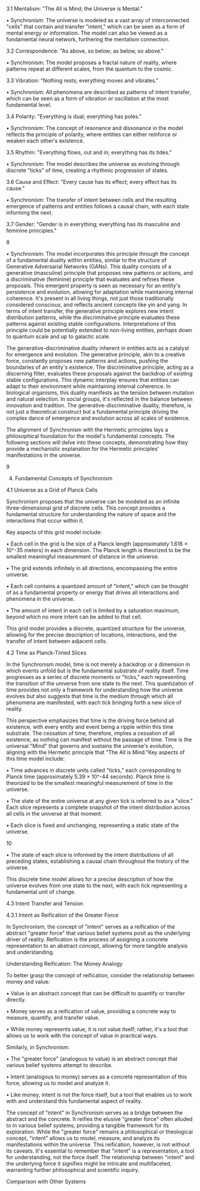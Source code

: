 3.1 Mentalism: "The All is Mind; the Universe is Mental." 

• 
Synchronism: The universe is modeled as a vast array of interconnected "cells" that 
contain and transfer "intent," which can be seen as a form of mental energy or 
information. The model can also be viewed as a fundamental neural network, furthering 
the mentalism connection. 

3.2 Correspondence: "As above, so below; as below, so above." 

• 
Synchronism: The model proposes a fractal nature of reality, where patterns repeat at 
different scales, from the quantum to the cosmic. 

3.3 Vibration: "Nothing rests; everything moves and vibrates." 

• 
Synchronism: All phenomena are described as patterns of intent transfer, which can be 
seen as a form of vibration or oscillation at the most fundamental level. 

3.4 Polarity: "Everything is dual; everything has poles." 

• 
Synchronism: The concept of resonance and dissonance in the model reflects the 
principle of polarity, where entities can either reinforce or weaken each other's existence. 

3.5 Rhythm: "Everything flows, out and in; everything has its tides." 

• 
Synchronism: The model describes the universe as evolving through discrete "ticks" of 
time, creating a rhythmic progression of states. 

3.6 Cause and Effect: "Every cause has its effect; every effect has its cause." 

• 
Synchronism: The transfer of intent between cells and the resulting emergence of patterns 
and entities follows a causal chain, with each state informing the next. 

3.7 Gender: "Gender is in everything; everything has its masculine and feminine 
principles." 

8 
 

• 
Synchronism: The model incorporates this principle through the concept of a 
fundamental duality within entities, similar to the structure of Generative Adversarial 
Networks (GANs). This duality consists of a generative (masculine) principle that 
proposes new patterns or actions, and a discriminative (feminine) principle that evaluates 
and refines these proposals. This emergent property is seen as necessary for an entity's 
persistence and evolution, allowing for adaptation while maintaining internal coherence. 
It's present in all living things, not just those traditionally considered conscious, and 
reflects ancient concepts like yin and yang. In terms of intent transfer, the generative 
principle explores new intent distribution patterns, while the discriminative principle 
evaluates these patterns against existing stable configurations. Interpretations of this 
principle could be potentially extended to non-living entities, perhaps down to quantum 
scale and up to galactic scale. 

The generative-discriminative duality inherent in entities acts as a catalyst for emergence and 
evolution. The generative principle, akin to a creative force, constantly proposes new patterns 
and actions, pushing the boundaries of an entity's existence. The discriminative principle, acting 
as a discerning filter, evaluates these proposals against the backdrop of existing stable 
configurations. This dynamic interplay ensures that entities can adapt to their environment while 
maintaining internal coherence. In biological organisms, this duality manifests as the tension 
between mutation and natural selection. In social groups, it's reflected in the balance between 
innovation and tradition. The generative-discriminative duality, therefore, is not just a theoretical 
construct but a fundamental principle driving the complex dance of emergence and evolution 
across all scales of existence. 

The alignment of Synchronism with the Hermetic principles lays a philosophical foundation for 
the model's fundamental concepts. The following sections will delve into these concepts, 
demonstrating how they provide a mechanistic explanation for the Hermetic principles' 
manifestations in the universe. 

 

 
 

9 
 

4. Fundamental Concepts of Synchronism 

4.1 Universe as a Grid of Planck Cells 

Synchronism proposes that the universe can be modeled as an infinite three-dimensional grid of 
discrete cells. This concept provides a fundamental structure for understanding the nature of 
space and the interactions that occur within it. 

Key aspects of this grid model include: 

• 
Each cell in the grid is the size of a Planck length (approximately 1.616 × 10^-35 meters) 
in each dimension. The Planck length is theorized to be the smallest meaningful 
measurement of distance in the universe. 

• 
The grid extends infinitely in all directions, encompassing the entire universe. 

• 
Each cell contains a quantized amount of "intent," which can be thought of as a 
fundamental property or energy that drives all interactions and phenomena in the 
universe. 

• 
The amount of intent in each cell is limited by a saturation maximum, beyond which no 
more intent can be added to that cell. 

This grid model provides a discrete, quantized structure for the universe, allowing for the precise 
description of locations, interactions, and the transfer of intent between adjacent cells. 

4.2 Time as Planck-Timed Slices 

In the Synchronism model, time is not merely a backdrop or a dimension in which events unfold 
but is the fundamental substrate of reality itself. Time progresses as a series of discrete moments 
or "ticks," each representing the transition of the universe from one state to the next. This 
quantization of time provides not only a framework for understanding how the universe evolves 
but also suggests that time is the medium through which all phenomena are manifested, with 
each tick bringing forth a new slice of reality. 

This perspective emphasizes that time is the driving force behind all existence, with every entity 
and event being a ripple within this time substrate. The cessation of time, therefore, implies a 
cessation of all existence, as nothing can manifest without the passage of time. Time is the 
universal "Mind" that governs and sustains the universe's evolution, aligning with the Hermetic 
principle that "The All is Mind."Key aspects of this time model include: 

• 
Time advances in discrete units called "ticks," each corresponding to Planck time 
(approximately 5.39 × 10^-44 seconds). Planck time is theorized to be the smallest 
meaningful measurement of time in the universe. 

• 
The state of the entire universe at any given tick is referred to as a "slice." Each slice 
represents a complete snapshot of the intent distribution across all cells in the universe at 
that moment. 

• 
Each slice is fixed and unchanging, representing a static state of the universe. 

10 
 

• 
The state of each slice is informed by the intent distributions of all preceding states, 
establishing a causal chain throughout the history of the universe. 

This discrete time model allows for a precise description of how the universe evolves from one 
state to the next, with each tick representing a fundamental unit of change. 

4.3 Intent Transfer and Tension 

4.3.1 Intent as Reification of the Greater Force 

In Synchronism, the concept of "intent" serves as a reification of the abstract "greater force" that 
various belief systems posit as the underlying driver of reality. Reification is the process of 
assigning a concrete representation to an abstract concept, allowing for more tangible analysis 
and understanding. 

Understanding Reification: The Money Analogy 

To better grasp the concept of reification, consider the relationship between money and value: 

• 
Value is an abstract concept that can be difficult to quantify or transfer directly. 

• 
Money serves as a reification of value, providing a concrete way to measure, quantify, 
and transfer value. 

• 
While money represents value, it is not value itself; rather, it's a tool that allows us to 
work with the concept of value in practical ways. 

Similarly, in Synchronism: 

• 
The "greater force" (analogous to value) is an abstract concept that various belief systems 
attempt to describe. 

• 
Intent (analogous to money) serves as a concrete representation of this force, allowing us 
to model and analyze it. 

• 
Like money, intent is not the force itself, but a tool that enables us to work with and 
understand this fundamental aspect of reality. 

The concept of "intent" in Synchronism serves as a bridge between the abstract and the concrete. 
It reifies the elusive "greater force" often alluded to in various belief systems, providing a 
tangible framework for its exploration. While the "greater force" remains a philosophical or 
theological concept, "intent" allows us to model, measure, and analyze its manifestations within 
the universe. This reification, however, is not without its caveats. It's essential to remember that 
"intent" is a representation, a tool for understanding, not the force itself. The relationship 
between "intent" and the underlying force it signifies might be intricate and multifaceted, 
warranting further philosophical and scientific inquiry. 

Comparison with Other Systems 

